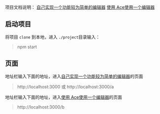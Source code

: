 项目文档说明：
[自己实现一个功能较为简单的编辑器](./README/README1.md)
[使用 Ace使用一个编辑器](./README/README2.md)

## 启动项目

将项目 `clone` 到本地，进入 `./project`目录输入：
>npm start

## 页面

地址栏输入下面的地址，进入[自己实现一个功能较为简单的编辑器](./README/README1.md)的页面
>http://localhost:3000 或 http://localhost:3000/a

地址栏输入下面的地址，进入[使用 Ace使用一个编辑器](./README/README2.md)的页面
>http://localhost:3000/b
